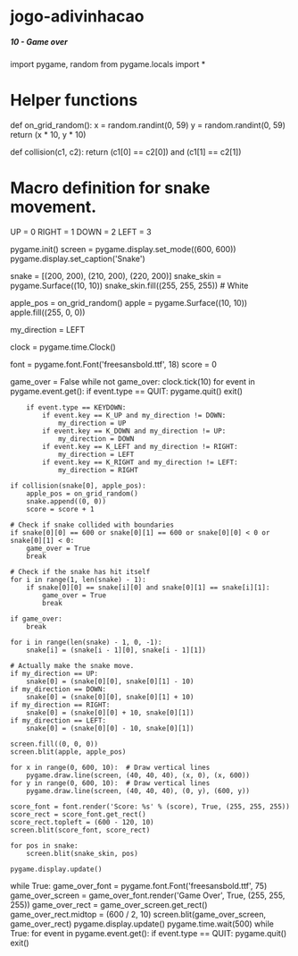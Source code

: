 # jogo-adivinhacao

##### 10 - Game over ####
import pygame, random
from pygame.locals import *


# Helper functions
def on_grid_random():
    x = random.randint(0, 59)
    y = random.randint(0, 59)
    return (x * 10, y * 10)


def collision(c1, c2):
    return (c1[0] == c2[0]) and (c1[1] == c2[1])


# Macro definition for snake movement.
UP = 0
RIGHT = 1
DOWN = 2
LEFT = 3

pygame.init()
screen = pygame.display.set_mode((600, 600))
pygame.display.set_caption('Snake')

snake = [(200, 200), (210, 200), (220, 200)]
snake_skin = pygame.Surface((10, 10))
snake_skin.fill((255, 255, 255))  # White

apple_pos = on_grid_random()
apple = pygame.Surface((10, 10))
apple.fill((255, 0, 0))

my_direction = LEFT

clock = pygame.time.Clock()

font = pygame.font.Font('freesansbold.ttf', 18)
score = 0

game_over = False
while not game_over:
    clock.tick(10)
    for event in pygame.event.get():
        if event.type == QUIT:
            pygame.quit()
            exit()

        if event.type == KEYDOWN:
            if event.key == K_UP and my_direction != DOWN:
                my_direction = UP
            if event.key == K_DOWN and my_direction != UP:
                my_direction = DOWN
            if event.key == K_LEFT and my_direction != RIGHT:
                my_direction = LEFT
            if event.key == K_RIGHT and my_direction != LEFT:
                my_direction = RIGHT

    if collision(snake[0], apple_pos):
        apple_pos = on_grid_random()
        snake.append((0, 0))
        score = score + 1

    # Check if snake collided with boundaries
    if snake[0][0] == 600 or snake[0][1] == 600 or snake[0][0] < 0 or snake[0][1] < 0:
        game_over = True
        break

    # Check if the snake has hit itself
    for i in range(1, len(snake) - 1):
        if snake[0][0] == snake[i][0] and snake[0][1] == snake[i][1]:
            game_over = True
            break

    if game_over:
        break

    for i in range(len(snake) - 1, 0, -1):
        snake[i] = (snake[i - 1][0], snake[i - 1][1])

    # Actually make the snake move.
    if my_direction == UP:
        snake[0] = (snake[0][0], snake[0][1] - 10)
    if my_direction == DOWN:
        snake[0] = (snake[0][0], snake[0][1] + 10)
    if my_direction == RIGHT:
        snake[0] = (snake[0][0] + 10, snake[0][1])
    if my_direction == LEFT:
        snake[0] = (snake[0][0] - 10, snake[0][1])

    screen.fill((0, 0, 0))
    screen.blit(apple, apple_pos)

    for x in range(0, 600, 10):  # Draw vertical lines
        pygame.draw.line(screen, (40, 40, 40), (x, 0), (x, 600))
    for y in range(0, 600, 10):  # Draw vertical lines
        pygame.draw.line(screen, (40, 40, 40), (0, y), (600, y))

    score_font = font.render('Score: %s' % (score), True, (255, 255, 255))
    score_rect = score_font.get_rect()
    score_rect.topleft = (600 - 120, 10)
    screen.blit(score_font, score_rect)

    for pos in snake:
        screen.blit(snake_skin, pos)

    pygame.display.update()

while True:
    game_over_font = pygame.font.Font('freesansbold.ttf', 75)
    game_over_screen = game_over_font.render('Game Over', True, (255, 255, 255))
    game_over_rect = game_over_screen.get_rect()
    game_over_rect.midtop = (600 / 2, 10)
    screen.blit(game_over_screen, game_over_rect)
    pygame.display.update()
    pygame.time.wait(500)
    while True:
        for event in pygame.event.get():
            if event.type == QUIT:
                pygame.quit()
                exit()
